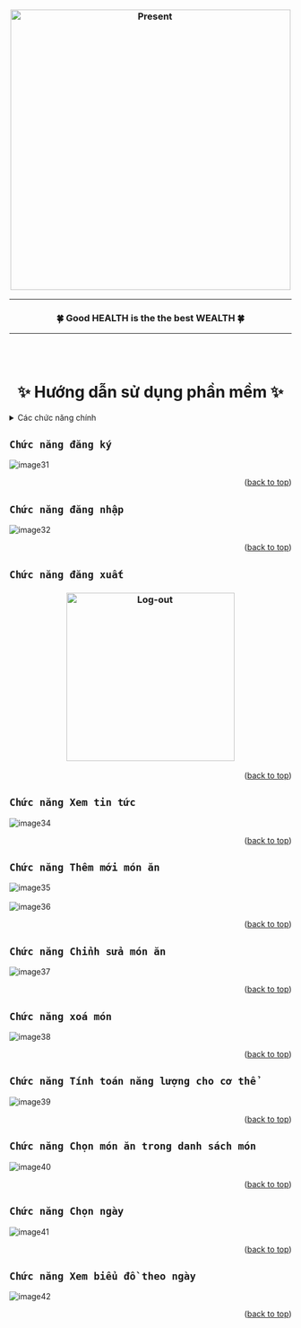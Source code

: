 <a name="readme-top"></a>
<h3 align="center">
  <img src="https://user-images.githubusercontent.com/22954435/191168634-6fe64134-1ebd-44c6-b92f-83974e58c270.png" alt="Present" width=500 />
</h3>
<hr />
<h3 align="center">
  🍀 <a>Good HEALTH is the the best WEALTH</a> 🍀
</h3>
<hr />

<br></br>
<h1 align="center">✨ Hướng dẫn sử dụng phần mềm ✨</h1>

<!-- TABLE OF CONTENTS -->
<details>
  <summary> Các chức năng chính </summary>
  <ul>
    <li><a href="#chức-năng-đăng-ký">Chức năng đăng ký</a></li>
    <li><a href="#chức-năng-đăng-nhập">Chức năng đăng nhập</a></li>
    <li><a href="#chức-năng-đăng-xuất">Chức năng đăng xuất</a></li>
    <li><a href="#chức-năng-xem-tin-tức">Chức năng Xem tin tức</a></li>
    <li><a href="#chức-năng-thêm-mới-món-ăn">Chức năng Thêm mới món ăn</a></li>
    <li><a href="#chức-năng-chỉnh-sửa-món-ăn">Chức năng Chỉnh sửa món ăn</a></li>
    <li><a href="#chức-năng-xoá-món">Chức năng xoá món</a></li>
    <li><a href="#chức-năng-tính-toán-năng-lượng-cho-cơ-thể">Chức năng Tính toán năng lượng cho cơ thể</a></li>
    <li><a href="#chức-năng-chọn-món-ăn-trong-danh-sách-món">Chức năng Chọn món ăn trong danh sách món</a></li>
    <li><a href="#chức-năng-chọn-ngày">Chức năng Chọn ngày</a></li>
    <li><a href="#chức-năng-xem-biểu-đồ-theo-ngày">Chức năng Xem biểu đồ theo ngày</a></li>
  </ul>
</details>
<!-- https://github.com/othneildrew/Best-README-Template#built-with -->

## `Chức năng đăng ký`

![image31](https://user-images.githubusercontent.com/22954435/191170546-70549b7d-6868-4835-a395-b034f4b3a15e.png)
<p align="right">(<a href="#readme-top">back to top</a>)</p>

## `Chức năng đăng nhập`

![image32](https://user-images.githubusercontent.com/22954435/191170674-4fcb4e70-0e80-4cee-a023-f36b660e146e.png)
<p align="right">(<a href="#readme-top">back to top</a>)</p>

## `Chức năng đăng xuất`

<h3 align="center">
  <img src="https://user-images.githubusercontent.com/22954435/191170761-a3b675a7-7628-4868-899d-6a5f581fc245.png" alt="Log-out" width=300 />
</h3>
<p align="right">(<a href="#readme-top">back to top</a>)</p>

## `Chức năng Xem tin tức`

![image34](https://user-images.githubusercontent.com/22954435/191170835-958ce86f-5f10-4beb-a02d-dbfcaa06ca49.png)
<p align="right">(<a href="#readme-top">back to top</a>)</p>

## `Chức năng Thêm mới món ăn`

![image35](https://user-images.githubusercontent.com/22954435/191170956-5ebda119-03e6-44b3-b9d8-8f7616b5ffb2.png)
<br></br>
![image36](https://user-images.githubusercontent.com/22954435/191171084-fbeedd92-d5bc-4040-b0be-0e91bd52ec21.png)
<p align="right">(<a href="#readme-top">back to top</a>)</p>

## `Chức năng Chỉnh sửa món ăn`

![image37](https://user-images.githubusercontent.com/22954435/191171221-1a4da905-b4a4-41c8-b2af-91e33af875ce.png)
<p align="right">(<a href="#readme-top">back to top</a>)</p>

## `Chức năng xoá món`

![image38](https://user-images.githubusercontent.com/22954435/191171426-9ce48d21-5564-4fa3-9a4e-599493705e4a.png)
<p align="right">(<a href="#readme-top">back to top</a>)</p>

## `Chức năng Tính toán năng lượng cho cơ thể`

![image39](https://user-images.githubusercontent.com/22954435/191171840-25e8a25a-51e5-437b-93bb-08e37082cf8c.png)
<p align="right">(<a href="#readme-top">back to top</a>)</p>

## `Chức năng Chọn món ăn trong danh sách món`

![image40](https://user-images.githubusercontent.com/22954435/191172076-aeffae02-4d3b-4884-a51c-2c32b567b251.png)
<p align="right">(<a href="#readme-top">back to top</a>)</p>

## `Chức năng Chọn ngày`

![image41](https://user-images.githubusercontent.com/22954435/191172174-23492510-24ac-490b-8153-c65b59268679.png)
<p align="right">(<a href="#readme-top">back to top</a>)</p>

## `Chức năng Xem biểu đồ theo ngày`

![image42](https://user-images.githubusercontent.com/22954435/191172580-96065ee8-3872-4954-9f11-8fc91cda7d7a.png)
<p align="right">(<a href="#readme-top">back to top</a>)</p>
<br></br>
